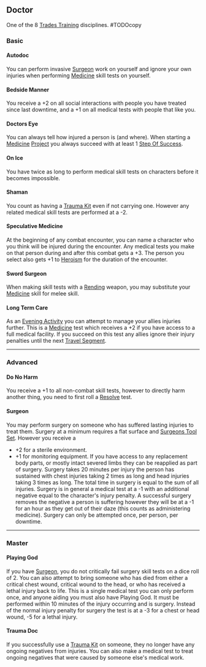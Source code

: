 ## Doctor
One of the 8 [Trades Training](Trades-Training) disciplines.
#TODOcopy 

### Basic
#### Autodoc
You can perform invasive [Surgeon](#Surgeon) work on yourself and ignore your own injuries when performing [Medicine](Medicine) skill tests on yourself.

#### Bedside Manner
You receive a +2 on all social interactions with people you have treated since last downtime, and a +1 on all medical tests with people that like you.

#### Doctors Eye
You can always tell how injured a person is (and where). When starting a [Medicine](Medicine) [Project](Skills#Project) you always succeed with at least 1 [Step Of Success](Skills#Step%20Of%20Success).

#### On Ice
You have twice as long to perform medical skill tests on characters before it becomes impossible.

#### Shaman
You count as having a [Trauma Kit](Example-Gear#Trauma%20Kit) even if not carrying one. However any related medical skill tests are performed at a -2.

#### Speculative Medicine
At the beginning of any combat encounter, you can name a character who you think will be injured during the encounter. Any medical tests you make on that person during and after this combat gets a +3. The person you select also gets +1 to [Heroism](Stats#Heroism) for the duration of the encounter.

#### Sword Surgeon
When making skill tests with a [Rending](Combat#Rending) weapon, you may substitute your [Medicine](Medicine) skill for melee skill.

#### Long Term Care
As an [Evening Activity](Activities#Evening%20Activity) you can attempt to manage your allies injuries further. This is a [Medicine](Medicine) test which receives a +2 if you have access to a full medical facility. If you succeed on this test any allies ignore their injury penalties until the next [Travel Segment](Telling-The-Story#Travel%20Segment).

---
### Advanced

#### Do No Harm
You receive a +1 to all non-combat skill tests, however to directly harm another thing, you need to first roll a [Resolve](Stats#Resolve) test.

#### Surgeon
You may perform surgery on someone who has suffered lasting injuries to treat them. Surgery at a minimum requires a flat surface and [Surgeons Tool Set](Example-Gear#Surgeons%20Tool%20Set). However you receive a 
* +2 for a sterile environment.
* +1 for monitoring equipment. 
If you have access to any replacement body parts, or mostly intact severed limbs they can be reapplied as part of surgery. Surgery takes 20 minutes per injury the person has sustained with chest injuries taking 2 times as long and head injuries taking 3 times as long. The total time in surgery is equal to the sum of all injuries. Surgery is in general a medical test at a -1 with an additional negative equal to the character's injury penalty. A successful surgery removes the negative a person is suffering however they will be at a -1 for an hour as they get out of their daze (this counts as administering medicine). Surgery can only be attempted once, per person, per downtime.


---
### Master

#### Playing God
If you have [Surgeon](#Surgeon), you do not critically fail surgery skill tests on a dice roll of 2. You can also attempt to bring someone who has died from either a critical chest wound, critical wound to the head, or who has received a lethal injury back to life. This is a single medical test you can only perform once, and anyone aiding you must also have Playing God. It must be performed within 10 minutes of the injury occurring and is surgery. Instead of the normal injury penalty for surgery the test is at a -3 for a chest or head wound, -5 for a lethal injury.

#### Trauma Doc
If you successfully use a [Trauma Kit](Example-Gear#Trauma%20Kit) on someone, they no longer have any ongoing negatives from injuries. You can also make a medical test to treat ongoing negatives that were caused by someone else's medical work.